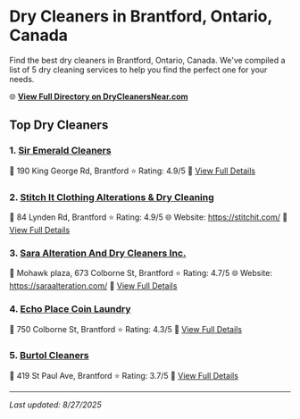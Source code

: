# Dry Cleaners in Brantford, Ontario, Canada

Find the best dry cleaners in Brantford, Ontario, Canada. We've compiled a list of 5 dry cleaning services to help you find the perfect one for your needs.

🌐 **[View Full Directory on DryCleanersNear.com](https://drycleanersnear.com/city/Canada/Ontario/Brantford)**

## Top Dry Cleaners

### 1. [Sir Emerald Cleaners](https://drycleanersnear.com/dryCleaner/68901441913e4c7c8f7e97e2/sir-emerald-cleaners)
📍 190 King George Rd, Brantford
⭐ Rating: 4.9/5
🔗 [View Full Details](https://drycleanersnear.com/dryCleaner/68901441913e4c7c8f7e97e2/sir-emerald-cleaners)

### 2. [Stitch It Clothing Alterations & Dry Cleaning](https://drycleanersnear.com/dryCleaner/689014cb913e4c7c8f7e9c1c/stitch-it-clothing-alterations-dry-cleaning)
📍 84 Lynden Rd, Brantford
⭐ Rating: 4.9/5
🌐 Website: https://stitchit.com/
🔗 [View Full Details](https://drycleanersnear.com/dryCleaner/689014cb913e4c7c8f7e9c1c/stitch-it-clothing-alterations-dry-cleaning)

### 3. [Sara Alteration And Dry Cleaners Inc.](https://drycleanersnear.com/dryCleaner/68901466913e4c7c8f7e9903/sara-alteration-and-dry-cleaners-inc)
📍 Mohawk plaza, 673 Colborne St, Brantford
⭐ Rating: 4.7/5
🌐 Website: https://saraalteration.com/
🔗 [View Full Details](https://drycleanersnear.com/dryCleaner/68901466913e4c7c8f7e9903/sara-alteration-and-dry-cleaners-inc)

### 4. [Echo Place Coin Laundry](https://drycleanersnear.com/dryCleaner/6890148d913e4c7c8f7e9a34/echo-place-coin-laundry)
📍 750 Colborne St, Brantford
⭐ Rating: 4.3/5
🔗 [View Full Details](https://drycleanersnear.com/dryCleaner/6890148d913e4c7c8f7e9a34/echo-place-coin-laundry)

### 5. [Burtol Cleaners](https://drycleanersnear.com/dryCleaner/689014a5913e4c7c8f7e9af7/burtol-cleaners)
📍 419 St Paul Ave, Brantford
⭐ Rating: 3.7/5
🔗 [View Full Details](https://drycleanersnear.com/dryCleaner/689014a5913e4c7c8f7e9af7/burtol-cleaners)


---

*Last updated: 8/27/2025*
